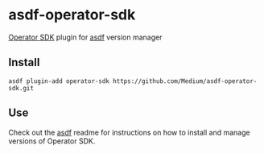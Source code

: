 # asdf-operator-sdk

[Operator SDK](https://github.com/operator-framework/operator-sdk) plugin for [asdf](https://github.com/asdf-vm/asdf) version manager

## Install

```
asdf plugin-add operator-sdk https://github.com/Medium/asdf-operator-sdk.git
```

## Use

Check out the [asdf](https://github.com/asdf-vm/asdf) readme for instructions on how to install and manage versions of Operator SDK.
